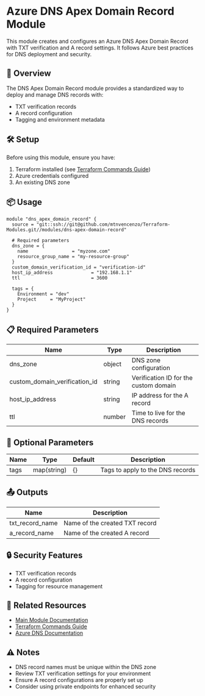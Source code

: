 # Azure DNS Apex Domain Record Module

This module creates and configures an Azure DNS Apex Domain Record with TXT verification and A record settings. It follows Azure best practices for DNS deployment and security.

## 🚀 Overview

The DNS Apex Domain Record module provides a standardized way to deploy and manage DNS records with:
- TXT verification records
- A record configuration
- Tagging and environment metadata

## 🛠️ Setup

Before using this module, ensure you have:
1. Terraform installed (see [Terraform Commands Guide](../../.readme/terraform-commands.md))
2. Azure credentials configured
3. An existing DNS zone

## 📦 Usage

```hcl
module "dns_apex_domain_record" {
  source = "git::ssh://git@github.com/mtnvencenzo/Terraform-Modules.git//modules/dns-apex-domain-record"

  # Required parameters
  dns_zone = {
    name                = "myzone.com"
    resource_group_name = "my-resource-group"
  }
  custom_domain_verification_id = "verification-id"
  host_ip_address              = "192.168.1.1"
  ttl                          = 3600

  tags = {
    Environment = "dev"
    Project     = "MyProject"
  }
}
```

## 📋 Required Parameters

| Name | Type | Description |
|------|------|-------------|
| dns_zone | object | DNS zone configuration |
| custom_domain_verification_id | string | Verification ID for the custom domain |
| host_ip_address | string | IP address for the A record |
| ttl | number | Time to live for the DNS records |

## 🔧 Optional Parameters

| Name | Type | Default | Description |
|------|------|---------|-------------|
| tags | map(string) | {} | Tags to apply to the DNS records |

## 📤 Outputs

| Name | Description |
|------|-------------|
| txt_record_name | Name of the created TXT record |
| a_record_name | Name of the created A record |

## 🔒 Security Features

- TXT verification records
- A record configuration
- Tagging for resource management

## 🔗 Related Resources

- [Main Module Documentation](../../README.md)
- [Terraform Commands Guide](../../.readme/terraform-commands.md)
- [Azure DNS Documentation](https://docs.microsoft.com/en-us/azure/dns/)

## ⚠️ Notes

- DNS record names must be unique within the DNS zone
- Review TXT verification settings for your environment
- Ensure A record configurations are properly set up
- Consider using private endpoints for enhanced security
